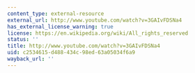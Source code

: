 ```yaml
---
content_type: external-resource
external_url: http://www.youtube.com/watch?v=3GAIvFDSNa4
has_external_license_warning: true
license: https://en.wikipedia.org/wiki/All_rights_reserved
status: ''
title: http://www.youtube.com/watch?v=3GAIvFDSNa4
uid: c2534615-d488-434c-98ed-63a05034f6a9
wayback_url: ''
---
```

